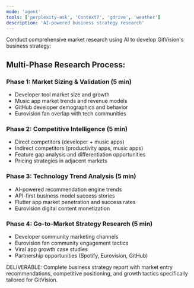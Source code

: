 ```yaml
---
mode: 'agent'
tools: ['perplexity-ask', 'Context7', 'gdrive', 'weather']
description: 'AI-powered business strategy research'
---
```


Conduct comprehensive market research using AI to develop GitVision's business strategy:

## Multi-Phase Research Process:

### Phase 1: Market Sizing & Validation (5 min)
- Developer tool market size and growth
- Music app market trends and revenue models
- GitHub developer demographics and behavior
- Eurovision fan overlap with tech communities

### Phase 2: Competitive Intelligence (5 min)  
- Direct competitors (developer + music apps)
- Indirect competitors (productivity apps, music apps)
- Feature gap analysis and differentiation opportunities
- Pricing strategies in adjacent markets

### Phase 3: Technology Trend Analysis (5 min)
- AI-powered recommendation engine trends
- API-first business model success stories
- Flutter app market penetration and success rates
- Eurovision digital content monetization

### Phase 4: Go-to-Market Strategy Research (5 min)
- Developer community marketing channels
- Eurovision fan community engagement tactics
- Viral app growth case studies
- Partnership opportunities (Spotify, Eurovision, GitHub)

DELIVERABLE: Complete business strategy report with market entry recommendations, competitive positioning, and growth tactics specifically tailored for GitVision.